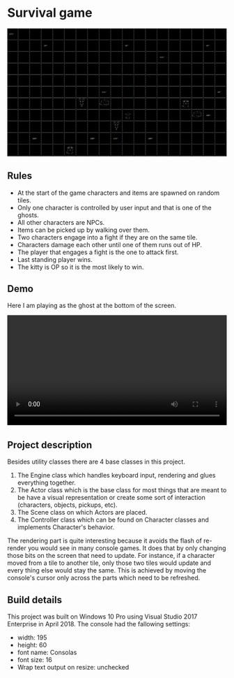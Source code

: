 # Survival game

![](./survival-game-console-screenshot.png)

## Rules

- At the start of the game characters and items are spawned on random tiles.
- Only one character is controlled by user input and that is one of the ghosts.
- All other characters are NPCs.
- Items can be picked up by walking over them.
- Two characters engage into a fight if they are on the same tile.
- Characters damage each other until one of them runs out of HP.
- The player that engages a fight is the one to attack first.
- Last standing player wins.
- The kitty is OP so it is the most likely to win.

## Demo

Here I am playing as the ghost at the bottom of the screen.

<video src="./survival-game-desktop-recording.mp4" width="100%" height="auto" controls preload></video>

## Project description

Besides utility classes there are 4 base classes in this project.

1. The Engine class which handles keyboard input, rendering and glues everything together.
2. The Actor class which is the base class for most things that are meant to be have a visual representation or create some sort of interaction (characters, objects, pickups, etc).
3. The Scene class on which Actors are placed.
4. The Controller class which can be found on Character classes and implements Character's behavior.

The rendering part is quite interesting because it avoids the flash of re-render you would see in many console games. It does that by only changing those bits on the screen that need to update. For instance, if a character moved from a tile to another tile, only those two tiles would update and every thing else would stay the same. This is achieved by moving the console's cursor only across the parts which need to be refreshed.

## Build details

This project was built on Windows 10 Pro using Visual Studio 2017 Enterprise in April 2018. The console had the fallowing settings:

- width: 195
- height: 60
- font name: Consolas
- font size: 16
- Wrap text output on resize: unchecked
